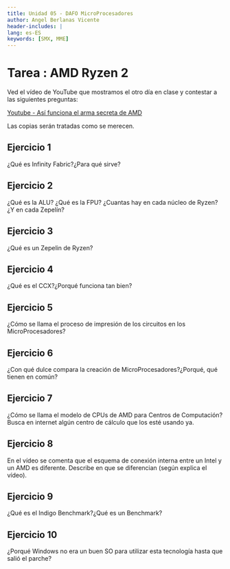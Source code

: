 ```yaml
---
title: Unidad 05 - DAFO MicroProcesadores
author: Angel Berlanas Vicente
header-includes: |
lang: es-ES
keywords: [SMX, MME]
---
```


# Tarea : AMD Ryzen 2

Ved el vídeo de YouTube que mostramos el otro día en clase y contestar a las siguientes preguntas:

[Youtube - Así funciona el arma secreta de AMD](https://www.youtube.com/watch?v=UNtyWoHvuxI)

Las copias serán tratadas como se merecen.

## Ejercicio 1

¿Qué es Infinity Fabric?¿Para qué sirve?

## Ejercicio 2

¿Qué es la ALU? ¿Qué es la FPU? ¿Cuantas hay en cada núcleo de Ryzen?¿Y en cada Zepelín?

## Ejercicio 3

¿Qué es un Zepelin de Ryzen?

## Ejercicio 4

¿Qué es el CCX?¿Porqué funciona tan bien?

## Ejercicio 5

¿Cómo se llama el proceso de impresión de los circuitos en los MicroProcesadores?

## Ejercicio 6

¿Con qué dulce compara la creación de MicroProcesadores?¿Porqué, qué tienen en común?

## Ejercicio 7

¿Cómo se llama el modelo de CPUs de AMD para Centros de Computación?Busca en internet algún centro de cálculo que los esté usando ya.

## Ejercicio 8 

En el vídeo se comenta que el esquema de conexión interna entre un Intel y un AMD es diferente. Describe en que se diferencian (según explica el vídeo).

## Ejercicio 9

¿Qué es el Indigo Benchmark?¿Qué es un Benchmark?

## Ejercicio 10 

¿Porqué Windows no era un buen SO para utilizar esta tecnología hasta que salió el parche?
